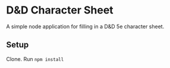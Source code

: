 D&D Character Sheet
===================

A simple node application for filling in a D&D 5e character sheet.

Setup
-------------------

Clone. Run `npm install`
